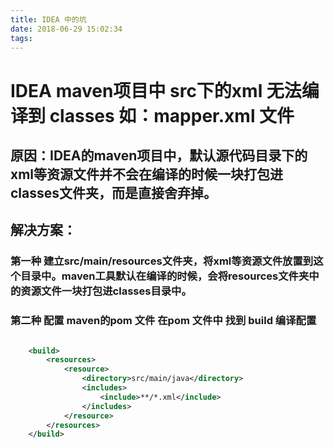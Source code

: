 ```yaml
---
title: IDEA 中的坑
date: 2018-06-29 15:02:34
tags:
---
```


# IDEA maven项目中 src下的xml 无法编译到 classes 如：mapper.xml 文件

## 原因：IDEA的maven项目中，默认源代码目录下的xml等资源文件并不会在编译的时候一块打包进classes文件夹，而是直接舍弃掉。

## 解决方案：

### 第一种 建立src/main/resources文件夹，将xml等资源文件放置到这个目录中。maven工具默认在编译的时候，会将resources文件夹中的资源文件一块打包进classes目录中。

### 第二种 配置 maven的pom 文件 在pom 文件中 找到  build 编译配置

```xml

    <build>
        <resources>
            <resource>
                <directory>src/main/java</directory>
                <includes>
                    <include>**/*.xml</include>
                </includes>
            </resource>
        </resources>
    </build>

```